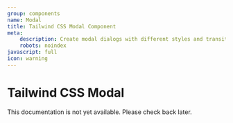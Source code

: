 ```yaml
---
group: components
name: Modal
title: Tailwind CSS Modal Component
meta:
    description: Create modal dialogs with different styles and transitions.
    robots: noindex
javascript: full
icon: warning
---
```


# Tailwind CSS Modal

<p class="mt-2 text-xl text-muted-foreground">This documentation is not yet available. Please check back later.</p>